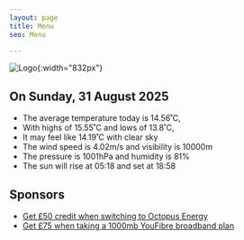 ```yaml
---
layout: page
title: Menu
seo: Menu

---
```


![Logo](/images/logo.jpg){:width="832px"}

<!-- weather_marker starts -->
## On Sunday, 31 August 2025

- The average temperature today is 14.56˚C,
- With highs of 15.55˚C and lows of 13.8˚C,
- It may feel like 14.19˚C with clear sky
- The wind speed is 4.02m/s and visibility is 10000m
- The pressure is 1001hPa and humidity is 81%
- The sun will rise at 05:18 and set at 18:58

<!-- weather_marker ends -->

## Sponsors

- [Get £50 credit when switching to Octopus Energy](https://bit.ly/3oD1nnS)
- [Get £75 when taking a 1000mb YouFibre broadband plan](https://aklam.io/91zWhU?)
